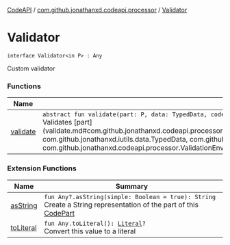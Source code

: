 [CodeAPI](../../index.md) / [com.github.jonathanxd.codeapi.processor](../index.md) / [Validator](.)

# Validator

`interface Validator<in P> : Any`

Custom validator

### Functions

| Name | Summary |
|---|---|
| [validate](validate.md) | `abstract fun validate(part: P, data: TypedData, codeValidator: `[`CodeValidator`](../-code-validator/index.md)`, environment: `[`ValidationEnvironment`](../-validation-environment/index.md)`): Unit`<br>Validates [part](validate.md#com.github.jonathanxd.codeapi.processor.Validator$validate(com.github.jonathanxd.codeapi.processor.Validator.P, com.github.jonathanxd.iutils.data.TypedData, com.github.jonathanxd.codeapi.processor.CodeValidator, com.github.jonathanxd.codeapi.processor.ValidationEnvironment)/part) and return a list of messages. |

### Extension Functions

| Name | Summary |
|---|---|
| [asString](../../com.github.jonathanxd.codeapi.util/kotlin.-any/as-string.md) | `fun Any?.asString(simple: Boolean = true): String`<br>Create a String representation of the part of this [CodePart](../../com.github.jonathanxd.codeapi/-code-part/index.md) |
| [toLiteral](../../com.github.jonathanxd.codeapi.util.conversion/kotlin.-any/to-literal.md) | `fun Any.toLiteral(): `[`Literal`](../../com.github.jonathanxd.codeapi.literal/-literal/index.md)`?`<br>Convert this value to a literal |
